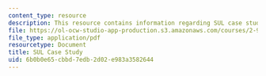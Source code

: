 ```yaml
---
content_type: resource
description: This resource contains information regarding SUL case study.
file: https://ol-ocw-studio-app-production.s3.amazonaws.com/courses/2-96-management-in-engineering-fall-2012/6b0b0e65cbbd7edb2d02e983a3582644_MIT2_96F12_assn05.pdf
file_type: application/pdf
resourcetype: Document
title: SUL Case Study
uid: 6b0b0e65-cbbd-7edb-2d02-e983a3582644
---
```

